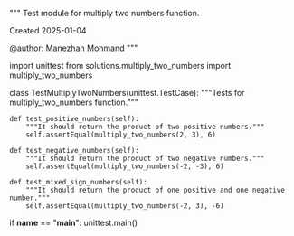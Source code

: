 """
Test module for multiply two numbers function.

Created 2025-01-04

@author: Manezhah Mohmand
"""

import unittest
from solutions.multiply_two_numbers import multiply_two_numbers

class TestMultiplyTwoNumbers(unittest.TestCase):
    """Tests for multiply_two_numbers function."""

    def test_positive_numbers(self):
        """It should return the product of two positive numbers."""
        self.assertEqual(multiply_two_numbers(2, 3), 6)

    def test_negative_numbers(self):
        """It should return the product of two negative numbers."""
        self.assertEqual(multiply_two_numbers(-2, -3), 6)

    def test_mixed_sign_numbers(self):
        """It should return the product of one positive and one negative number."""
        self.assertEqual(multiply_two_numbers(-2, 3), -6)

if __name__ == "__main__":
    unittest.main()
